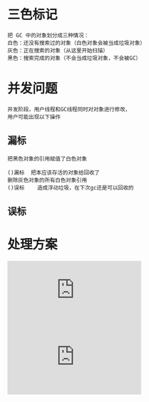 # 三色标记

	把 GC 中的对象划分成三种情况：
	白色：还没有搜索过的对象（白色对象会被当成垃圾对象）
	灰色：正在搜索的对象（从这里开始扫描）
	黑色：搜索完成的对象（不会当成垃圾对象，不会被GC）

# 并发问题


	并发阶段，用户线程和GC线程同时对对象进行修改，
	用户可能出现以下操作
## 漏标	
	把黑色对象的引用赋值了白色对象
	
	()漏标  把本应该存活的对象给回收了
	删除灰色对象的所有白色对象引用
	()误标 	造成浮动垃圾，在下次gc还是可以回收的
	
## 误标

# 处理方案

![CMS](https://github.com/RodJohn/jvm/blob/master/md/%E5%9B%9E%E6%94%B6%E5%99%A8_CMS_%E6%A0%87%E8%AE%B0%E7%AE%97%E6%B3%95.md)
![G1](https://github.com/RodJohn/jvm/edit/master/md/%E5%9B%9E%E6%94%B6%E5%99%A8_G1_SATB.md)
